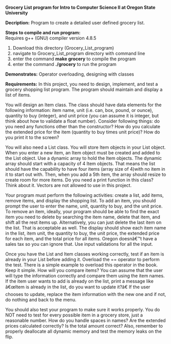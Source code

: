 **Grocery List program for Intro to Computer Science II at Oregon State University**

**Decription:** Program to create a detailed user defined grocery list. 

**Steps to compile and run program:**                                                   
Requires g++ (GNU) compiler version 4.8.5                                                            
1) Download this directory (Grocery_List_program)                                      
2) navigate to Grocery_List_program directory with command line                                
3) enter the command **make grocery** to compile the program                                 
4) enter the command **./grocery** to run the program                                       

**Demonstrates:** Operator overloading, designing with classes

**Requirements:** In this project, you need to design, implement, and test a grocery shopping list program.  The program should maintain and display a list of items.

You will design an Item class. The class should have data elements for the following information: item name, unit (i.e. can, box, pound, or ounce), quantity to buy (integer), and unit price (you can assume it is integer, but think about how to validate a float number). Consider following things: do you need any functions other than the constructor? How do you calculate the extended price for the item (quantity to buy times unit price)? How do you print it to the screen?

You will also need a List class. You will store Item objects in your List object. When you enter a new item, an Item object must be created and added to the List object. Use a dynamic array to hold the Item objects. The dynamic array should start with a capacity of 4 Item objects. That means the list should have the capability to have four items (array size of 4)with no item in it to start out with. Then, when you add a 5th item, the array should resize to create room for more items. Do you need a print function in this class? Think about it. Vectors are not allowed to use in this project.

Your program must perform the following activities: create a list, add items, remove items, and display the shopping list. To add an item, you should prompt the user to enter the name, unit, quantity to buy, and the unit price. To remove an item, ideally, your program should be able to find the exact item you need to delete by searching the item name, delete that item, and shift all the rest items up.  Alternatively, you can just delete the last item on the list.  That is acceptable as well. The display should show each item name in the list, item unit, the quantity to buy, the unit price, the extended price for each item, and the total price for all items. Oregon doesnâ€™t have a sales tax so you can ignore that. Use input validations for all the input. 

Once you have the List and Item classes working correctly, test if an item is already in your List before adding it. Overload the == operator to perform the test. There is a simple example to overload this operator in the book. Keep it simple. How will you compare items?  You can assume that the user will type the information correctly and compare them using the item names. If the item user wants to add is already on the list, print a message like â€œItem is already in the list, do you want to update it?â€ If the user chooses to update, replace the item information with the new one and if not, do nothing and back to the menu.

You should also test your program to make sure it works properly.  You do NOT need to test for every possible item in a grocery store, just a reasonable number.  How do you handle spaces in names? Are the extended prices calculated correctly? Is the total amount correct?  Also, remember to properly deallocate all dynamic memory and test the memory leaks on the flip.
